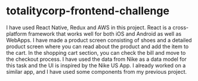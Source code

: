 # totalitycorp-frontend-challenge

I have used React Native, Redux and AWS in this project. React is a cross-platform framework that works well for both iOS and Android as well as WebApps. I have made a product screen consisting of shoes and a detailed product screen where you can read about the product and add the item to the cart. In the shopping cart section, you can check the bill and move to the checkout process. I have used the data from Nike as a data model for this task and the UI is inspired by the Nike US App. I already worked on a similar app, and I have used some components from my previous project.
